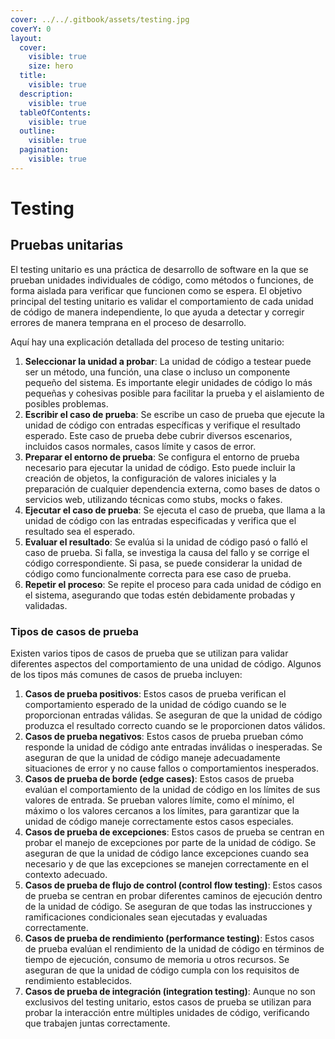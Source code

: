 ```yaml
---
cover: ../../.gitbook/assets/testing.jpg
coverY: 0
layout:
  cover:
    visible: true
    size: hero
  title:
    visible: true
  description:
    visible: true
  tableOfContents:
    visible: true
  outline:
    visible: true
  pagination:
    visible: true
---
```


# Testing

## Pruebas unitarias

El testing unitario es una práctica de desarrollo de software en la que se prueban unidades individuales de código, como métodos o funciones, de forma aislada para verificar que funcionen como se espera. El objetivo principal del testing unitario es validar el comportamiento de cada unidad de código de manera independiente, lo que ayuda a detectar y corregir errores de manera temprana en el proceso de desarrollo.

Aquí hay una explicación detallada del proceso de testing unitario:

1. **Seleccionar la unidad a probar**: La unidad de código a testear puede ser un método, una función, una clase o incluso un componente pequeño del sistema. Es importante elegir unidades de código lo más pequeñas y cohesivas posible para facilitar la prueba y el aislamiento de posibles problemas.
2. **Escribir el caso de prueba**: Se escribe un caso de prueba que ejecute la unidad de código con entradas específicas y verifique el resultado esperado. Este caso de prueba debe cubrir diversos escenarios, incluidos casos normales, casos límite y casos de error.
3. **Preparar el entorno de prueba**: Se configura el entorno de prueba necesario para ejecutar la unidad de código. Esto puede incluir la creación de objetos, la configuración de valores iniciales y la preparación de cualquier dependencia externa, como bases de datos o servicios web, utilizando técnicas como stubs, mocks o fakes.
4. **Ejecutar el caso de prueba**: Se ejecuta el caso de prueba, que llama a la unidad de código con las entradas especificadas y verifica que el resultado sea el esperado.
5. **Evaluar el resultado**: Se evalúa si la unidad de código pasó o falló el caso de prueba. Si falla, se investiga la causa del fallo y se corrige el código correspondiente. Si pasa, se puede considerar la unidad de código como funcionalmente correcta para ese caso de prueba.
6. **Repetir el proceso**: Se repite el proceso para cada unidad de código en el sistema, asegurando que todas estén debidamente probadas y validadas.

### Tipos de casos de prueba

Existen varios tipos de casos de prueba que se utilizan para validar diferentes aspectos del comportamiento de una unidad de código. Algunos de los tipos más comunes de casos de prueba incluyen:

1. **Casos de prueba positivos**: Estos casos de prueba verifican el comportamiento esperado de la unidad de código cuando se le proporcionan entradas válidas. Se aseguran de que la unidad de código produzca el resultado correcto cuando se le proporcionen datos válidos.
2. **Casos de prueba negativos**: Estos casos de prueba prueban cómo responde la unidad de código ante entradas inválidas o inesperadas. Se aseguran de que la unidad de código maneje adecuadamente situaciones de error y no cause fallos o comportamientos inesperados.
3. **Casos de prueba de borde (edge cases)**: Estos casos de prueba evalúan el comportamiento de la unidad de código en los límites de sus valores de entrada. Se prueban valores límite, como el mínimo, el máximo o los valores cercanos a los límites, para garantizar que la unidad de código maneje correctamente estos casos especiales.
4. **Casos de prueba de excepciones**: Estos casos de prueba se centran en probar el manejo de excepciones por parte de la unidad de código. Se aseguran de que la unidad de código lance excepciones cuando sea necesario y de que las excepciones se manejen correctamente en el contexto adecuado.
5. **Casos de prueba de flujo de control (control flow testing)**: Estos casos de prueba se centran en probar diferentes caminos de ejecución dentro de la unidad de código. Se aseguran de que todas las instrucciones y ramificaciones condicionales sean ejecutadas y evaluadas correctamente.
6. **Casos de prueba de rendimiento (performance testing)**: Estos casos de prueba evalúan el rendimiento de la unidad de código en términos de tiempo de ejecución, consumo de memoria u otros recursos. Se aseguran de que la unidad de código cumpla con los requisitos de rendimiento establecidos.
7. **Casos de prueba de integración (integration testing)**: Aunque no son exclusivos del testing unitario, estos casos de prueba se utilizan para probar la interacción entre múltiples unidades de código, verificando que trabajen juntas correctamente.

